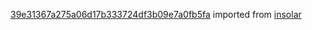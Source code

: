 [39e31367a275a06d17b333724df3b09e7a0fb5fa](https://github.com/insolar/insolar/commit/39e31367a275a06d17b333724df3b09e7a0fb5fa) imported from [insolar](https://github.com/insolar/insolar)
